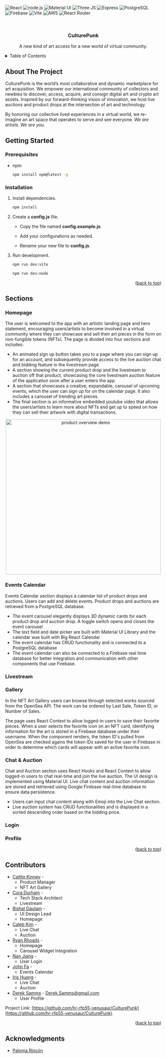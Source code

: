 <div id="top"></div>

<!-- PROJECT SHIELDS -->
![React](https://img.shields.io/badge/React-20232A?style=for-the-badge&logo=react&logoColor=61DAFB)
![node.js](https://img.shields.io/badge/Node.js-339933?style=for-the-badge&logo=nodedotjs&logoColor=white)
![Material UI](https://img.shields.io/badge/Material--UI-0081CB?style=for-the-badge&logo=material-ui&logoColor=white)
![Three JS](https://img.shields.io/badge/ThreeJs-yellow?style=for-the-badge&logo=three.js&logoColor=white)
![Express](https://img.shields.io/badge/Express.js-000000?style=for-the-badge&logo=express&logoColor=white)
![PostgreSQL](https://img.shields.io/badge/PostgreSQL-316192?style=for-the-badge&logo=postgresql&logoColor=white)
![Firebase](https://img.shields.io/badge/firebase-ffca28?style=for-the-badge&logo=firebase&logoColor=black)
![Vite](https://img.shields.io/badge/Vite-B73BFE?style=for-the-badge&logo=vite&logoColor=FFD62E)
![AWS](https://img.shields.io/badge/Amazon_AWS-FF9900?style=for-the-badge&logo=amazonaws&logoColor=white)
![React Router](https://img.shields.io/badge/React_Router-CA4245?style=for-the-badge&logo=react-router&logoColor=white)

<!-- PROJECT LOGO -->
<br />
<div align="center">
  <h3 align="center">CulturePunk</h3>
  <p align="center">
    A new kind of art access for a new world of virtual community.
    <br />
  </p>
</div>

<!-- TABLE OF CONTENTS -->
<details>
  <summary>Table of Contents</summary>
  <ol>
    <li>
      <a href="#about-the-project">About The Project</a>
      <ul>
        <li><a href="#built-with">Built With</a></li>
      </ul>
    </li>
    <li>
      <a href="#getting-started">Getting Started</a>
      <ul>
        <li><a href="#prerequisites">Prerequisites</a></li>
        <li><a href="#installation">Installation</a></li>
      </ul>
    </li>
    <li><a href="#sections">Sections</a></li>
    <li><a href="#contributors">Contributors</a></li>
    <li><a href="#acknowledgments">Acknowledgments</a></li>
  </ol>
</details>

<!-- ABOUT THE PROJECT -->
## About The Project

CulturePunk is the world’s most collaborative and dynamic marketplace for art acquisition. We empower our international community of collectors and newbies to discover, access, acquire, and consign digital art and crypto art assets. Inspired by our forward-thinking vision of innovation, we host live auctions and product drops at the intersection of art and technology.

By honoring our collective lived experiences in a virtual world, we re-imagine an art space that operates to serve and see everyone. *We are artists. We are you.*

<!-- GETTING STARTED -->
## Getting Started

### Prerequisites

* npm
  ```sh
  npm install npm@latest -g
  ```

### Installation

1. Install dependencies.
   ```sh
   npm install
   ```
2. Create a **config.js** file.

    * Copy the file named **config.example.js**.

    * Add your configurations as needed.

    * Rename your new file to **config.js**.

2. Run development.
   ```sh
   npm run dev:vite
   ```
   ```sh
   npm run dev:node
   ```

<p align="right">(<a href="#top">back to top</a>)</p>

<!-- SECTIONS -->
## Sections

### Homepage
The user is welcomed to the app with an artistic landing page and hero statement, encouraging users/artists to become involved in a virtual community where they can showcase and sell their art pieces in the form on non-fungible tokens (NFTs).
The page is divided into four sections and includes:

* An animated sign up button takes you to a page where you can sign up for an account, and subsequently provide access to the live auction chat and bidding feature in the livestream page
* A section showing the current product drop and the livestream to auction off that product, showcasing the core livestream auction feature of the application soon after a user enters the app
* A section that showcases a creative, expandable, carousel of upcoming events, which the user can sign up for on the calendar page. It also includes a carousel of trending art pieces. 
* The final section is an informative embedded youtube video that allows the users/artists to learn more about NFTs and get up to speed on how they can sell their artwork with digital transactions.
<p
  align="center">
  <img
    alt="product overview demo" height=500 src="demos/Homepage.gif">
</p>

### Events Calendar

Events Calendar section displays a calendar list of product drops and auctions. Users can add and delete events. Product drops and auctions are retrieved from a PostgreSQL database.

* The event carousel elegantly displays 3D dynamic cards for each product drop and auction drop. A toggle switch opens and closes the event carousel
* The text field and date picker are built with Material UI Library and the calendar was built with Big React Calendar
* The event calendar has CRUD functionality and is connected to a PostgreSQL database
* The event calendar can also be connected to a Firebase real time database for better integration and communication with other components that use Firebase.

### Livestream

### Gallery

In the NFT Art Gallery users can browse through selected works sourced from the OpenSea API. The work can be ordered by Last Sale, Token ID, or Number of Sales.

The page uses React Context to allow logged-in users to save their favorite pieces. When a user selects the favorite icon on an NFT card, identifying information for the art is stored in a Firebase database under their username. When the component renders, the token ID's pulled from OpenSea are checked agains the token IDs saved for the user in Firebase in order to determine which cards will appear with an active favorite icon.



### Chat & Auction
Chat and Auction section uses React Hooks and React Context to allow logged-in users to chat real-time and join the live auction. The UI design is implemented using Material UI. Live chat content and auction information are stored and retrieved using Google Firebase real-time database to ensure data persistence.

* Users can input chat content along with Emoji into the Live Chat section.
* Live auction system has CRUD functionalities and is displayed in a sorted descending order based on the bidding price.


### Login

### Profile


<p align="right">(<a href="#top">back to top</a>)</p>

<!-- CONTRIBUTORS -->
## Contributors

* [Caitlin Kinney](https://github.com/thecaitlinkinney) -
  * Product Manager
  * NFT Art Gallery
* [Cora Durham]() -
  * Tech Stack Architect
  * Livestream
* [Bishal Gautam]() -
  * UI Design Lead
  * Homepage
* [Caleb Kim]() -
  * Live Chat
  * Auction
* [Ryan Rhoads]() -
  * Homepage
  * Carousel Widget Integration
* [Nan Jiang]() -
  * User Login
* [John Fa](https://www.linkedin.com/in/johnfa/) -
  * Events Calendar
* [Iris Huang]() -
  * Live Chat
  * Auction
* [Derek Samms](https://www.linkedin.com/in/derek-samms/) - Derek.Samms@gmail.com
  * User Profile


Project Link: [https://github.com/hr-rfp55-venusaur/CulturePunk](https://github.com/hr-rfp55-venusaur/CulturePunk)

<p align="right">(<a href="#top">back to top</a>)</p>

<!-- ACKNOWLEDGMENTS -->
## Acknowledgments

* [Paloma Rincón](https://palomarincon.com/)


<!-- MARKDOWN LINKS & IMAGES -->
<!-- https://www.markdownguide.org/basic-syntax/#reference-style-links -->
[contributors-shield]: https://img.shields.io/github/contributors/othneildrew/Best-README-Template.svg?style=for-the-badge
[contributors-url]: https://github.com/othneildrew/Best-README-Template/graphs/contributors
[forks-shield]: https://img.shields.io/github/forks/othneildrew/Best-README-Template.svg?style=for-the-badge
[forks-url]: https://github.com/othneildrew/Best-README-Template/network/members
[stars-shield]: https://img.shields.io/github/stars/othneildrew/Best-README-Template.svg?style=for-the-badge
[stars-url]: https://github.com/othneildrew/Best-README-Template/stargazers
[issues-shield]: https://img.shields.io/github/issues/othneildrew/Best-README-Template.svg?style=for-the-badge
[issues-url]: https://github.com/othneildrew/Best-README-Template/issues
[license-shield]: https://img.shields.io/github/license/othneildrew/Best-README-Template.svg?style=for-the-badge
[license-url]: https://github.com/othneildrew/Best-README-Template/blob/master/LICENSE.txt
[linkedin-shield]: https://img.shields.io/badge/-LinkedIn-black.svg?style=for-the-badge&logo=linkedin&colorB=555
[linkedin-url]: https://linkedin.com/in/othneildrew
[product-screenshot]: images/screenshot.png
[events]: images/events.gif
[chatbid]: images/ChatBid.gif
